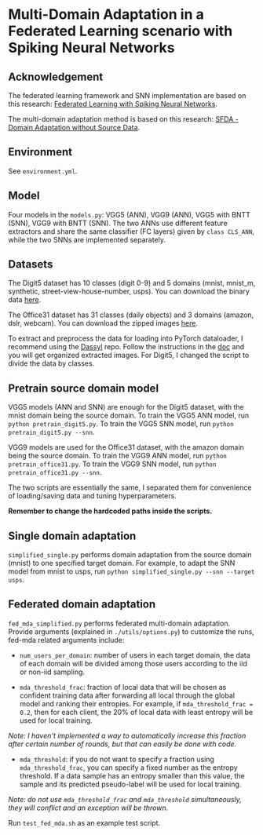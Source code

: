 # Multi-Domain Adaptation in a Federated Learning scenario with Spiking Neural Networks

## Acknowledgement
The federated learning framework and SNN implementation are based on this research: [Federated Learning with Spiking Neural Networks](https://github.com/Intelligent-Computing-Lab-Yale/FedSNN).

The multi-domain adaptation method is based on this research: [SFDA - Domain Adaptation without Source Data](https://github.com/youngryan1993/SFDA-SourceFreeDA).


## Environment

See `environment.yml`.


## Model

Four models in the `models.py`: VGG5 (ANN), VGG9 (ANN), VGG5 with BNTT (SNN), VGG9 with BNTT (SNN). The two ANNs use different feature extractors and share the same classifier (FC layers) given by `class CLS_ANN`, while the two SNNs are implemented separately.


## Datasets

The Digit5 dataset has 10 classes (digit 0-9) and 5 domains (mnist, mnist_m, synthetic, street-view-house-number, usps). You can download the binary data [here](https://github.com/VisionLearningGroup/VisionLearningGroup.github.io/tree/master/M3SDA/code_MSDA_digit#digit-five-download).

The Office31 dataset has 31 classes (daily objects) and 3 domains (amazon, dslr, webcam). You can download the zipped images [here](https://drive.google.com/file/d/0B4IapRTv9pJ1WGZVd1VDMmhwdlE/view?resourcekey=0-gNMHVtZfRAyO_t2_WrOunA).

To extract and preprocess the data for loading into PyTorch dataloader, I recommend using the [Dassyl](https://github.com/KaiyangZhou/Dassl.pytorch) repo. Follow the instructions in the [doc](https://github.com/KaiyangZhou/Dassl.pytorch/blob/master/DATASETS.md) and you will get organized extracted images. For Digit5, I changed the script to divide the data by classes.


## Pretrain source domain model

VGG5 models (ANN and SNN) are enough for the Digit5 dataset, with the mnist domain being the source domain. To train the VGG5 ANN model, run `python pretrain_digit5.py`. To train the VGG5 SNN model, run `python pretrain_digit5.py --snn`. 

VGG9 models are used for the Office31 dataset, with the amazon domain being the source domain. To train the VGG9 ANN model, run `python pretrain_office31.py`. To train the VGG9 SNN model, run `python pretrain_office31.py --snn`. 

The two scripts are essentially the same, I separated them for convenience of loading/saving data and tuning hyperparameters. 

**Remember to change the hardcoded paths inside the scripts.**


## Single domain adaptation

`simplified_single.py` performs domain adaptation from the source domain (mnist) to one specified target domain. For example, to adapt the SNN model from mnist to usps, run `python simplified_single.py --snn --target usps`.


## Federated domain adaptation

`fed_mda_simplified.py` performs federated multi-domain adaptation. Provide arguments (explained in `./utils/options.py`) to customize the runs, fed-mda related arguments include:

- `num_users_per_domain`: number of users in each target domain, the data of each domain will be divided among those users according to the iid or non-iid sampling. 

- `mda_threshold_frac`: fraction of local data that will be chosen as confident training data after forwarding all local through the global model and ranking their entropies. For example, if `mda_threshold_frac = 0.2`, then for each client, the 20% of local data with least entropy will be used for local training.

_Note: I haven't implemented a way to automatically increase this fraction after certain number of rounds, but that can easily be done with code._

- `mda_threshold`: if you do not want to specify a fraction using `mda_threshold_frac`, you can specify a fixed number as the entropy threshold. If a data sample has an entropy smaller than this value, the sample and its predicted pseudo-label will be used for local training.

_Note: do not use `mda_threshold_frac` and `mda_threshold` simultaneously, they will conflict and an exception will be thrown._

Run `test_fed_mda.sh` as an example test script.
